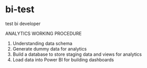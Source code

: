# bi-test
test bi developer


ANALYTICS WORKING PROCEDURE
1. Understanding data schema
2. Generate dummy data for analytics
3. Build a database to store staging data and views for analytics
4. Load data into Power BI for building dashboards